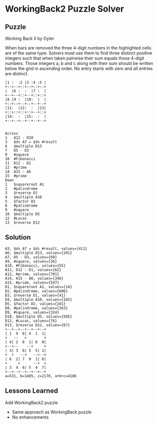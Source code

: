 # WorkingBack2 Puzzle Solver

## Puzzle

Working Back II by Oyler

When bars are removed the three 4-digit numbers in the highlighted cells are of the same type. Solvers must use them to find three distinct positive integers such that when taken pairwise their sum equals those 4-digit numbers. Those integers a, b and c along with their sum should be written below the grid in ascending order. No entry starts with zero and all entries are distinct.

```+--+--+--+--+--+--+
|1 :  :2 |3 :4 :5 |
+::+--+::+::+::+::+
|  |6 :  :  |7 :  |
+--+--+::+--+::+::+
|8 |9 :  |10:  |  |
+::+::+--+::+--+--+
|11:  |12:  :  |13|
+::+::+::+::+--+::+
|14:  :  |15:  :  |
+--+--+--+--+--+--+


Across
1	A12 - D10
3	$ds A7 = $ds #result
6	$multiple D13
7	D5 - D3
9	#square
10	#Fibonacci
11	D12 - D1
12	#prime
14	A15 - A6
15	#prime
Down
1	$squareroot A1
2	#palindrome
3	$reverse D1
4	$multiple A10
5	$factor D2
8	#palindrome
9	#square
10	$multiple D5
12	#Lucas
13	$reverse D12
```

## Solution

```A1, A12 - D10, values={196}
A3, $ds A7 = $ds #result, values={411}
A6, $multiple D13, values={201}
A7, D5 - D3, values={60}
A9, #square, values={36}
A10, #Fibonacci, values={55}
A11, D12 - D1, values={62}
A12, #prime, values={701}
A14, A15 - A6, values={346}
A15, #prime, values={547}
D1, $squareroot A1, values={14}
D2, #palindrome, values={606}
D3, $reverse D1, values={41}
D4, $multiple A10, values={165}
D5, $factor D2, values={101}
D8, #palindrome, values={363}
D9, #square, values={324}
D10, $multiple D5, values={505}
D12, #Lucas, values={76}
D13, $reverse D12, values={67}
+--+--+--+--+--+--+
| 1  9  6| 4  1  1|
+   --   +        +
| 4| 2  0  1| 6  0|
+--+--    --+     +
| 3| 3  6| 5  5| 1|
+  +   --+   --+--+
| 6  2| 7  0  1| 6|
+     +      --+  +
| 3  4  6| 5  4  7|
+--+--+--+--+--+--+
a=531, b=1485, c=2170, a+b+c=4186
```

## Lessons Learned

Add WorkingBack2 puzzle
- Same approach as WorkingBack puzzle
- No enhancements
